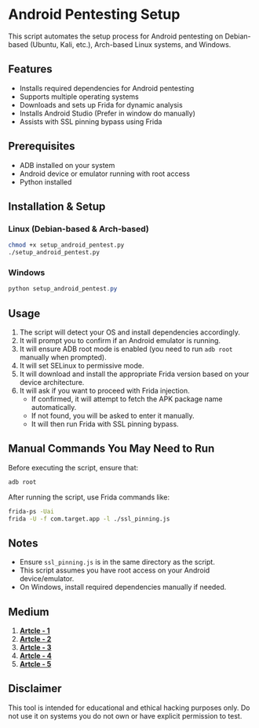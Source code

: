 # Android Pentesting Setup

This script automates the setup process for Android pentesting on Debian-based (Ubuntu, Kali, etc.), Arch-based Linux systems, and Windows.

## Features
- Installs required dependencies for Android pentesting
- Supports multiple operating systems
- Downloads and sets up Frida for dynamic analysis
- Installs Android Studio (Prefer in window do manually)
- Assists with SSL pinning bypass using Frida

## Prerequisites
- ADB installed on your system
- Android device or emulator running with root access
- Python installed

## Installation & Setup
### Linux (Debian-based & Arch-based)
```bash
chmod +x setup_android_pentest.py
./setup_android_pentest.py
```

### Windows
```powershell
python setup_android_pentest.py
```

## Usage
1. The script will detect your OS and install dependencies accordingly.
2. It will prompt you to confirm if an Android emulator is running.
3. It will ensure ADB root mode is enabled (you need to run `adb root` manually when prompted).
4. It will set SELinux to permissive mode.
5. It will download and install the appropriate Frida version based on your device architecture.
6. It will ask if you want to proceed with Frida injection.
   - If confirmed, it will attempt to fetch the APK package name automatically.
   - If not found, you will be asked to enter it manually.
   - It will then run Frida with SSL pinning bypass.

## Manual Commands You May Need to Run
Before executing the script, ensure that:
```bash
adb root
```
After running the script, use Frida commands like:
```bash
frida-ps -Uai
frida -U -f com.target.app -l ./ssl_pinning.js
```

## Notes
- Ensure `ssl_pinning.js` is in the same directory as the script.
- This script assumes you have root access on your Android device/emulator.
- On Windows, install required dependencies manually if needed.

## Medium 

 1.  **[Artcle - 1](https://medoum.com)**
 2.  **[Artcle - 2](https://medoum.com)**
 3.  **[Artcle - 3](https://medoum.com)**
 4.  **[Artcle - 4](https://medoum.com)**
 5.  **[Artcle - 5](https://medoum.com)**

## Disclaimer
This tool is intended for educational and ethical hacking purposes only. Do not use it on systems you do not own or have explicit permission to test.

